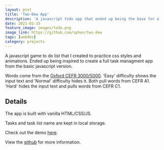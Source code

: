 ```yaml
---
layout: post
title: 'Two-Dew App'
description: 'A javascript todo app that ended up being the base for a full react task management app.'
date: 2021-01-15
feature_image: images/todo.png
image_link: https://github.com/sphen/two-dew
tags: [webdev]
category: projects
---
```


A javascript game to do list that I created to practice css styles and animations. Ended up being inspired to create a full task managment app from the basic javascript version.

Words come from the [Oxford CEFR 3000/5000](https://www.oxfordlearnersdictionaries.com/wordlists/oxford3000-5000). 'Easy' difficulty shows the input text and 'Normal' difficulty hides it. Both pull words from CEFR A1. 'Hard' hides the input text and pulls words from CEFR C1.

## Details

The app is built with vanilla HTML/CSS/JS.

Tasks and task list name are kept in local storage.

Check out the demo [here](#).

View the [github](https://github.com/sphen/two-dew) for more information.
